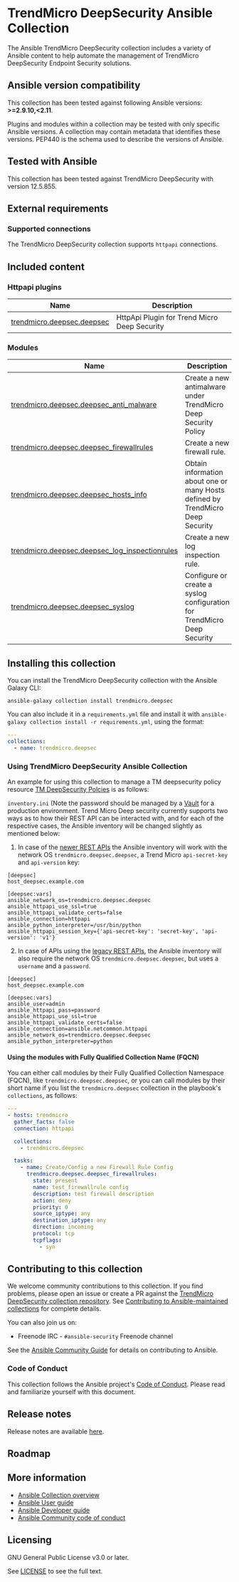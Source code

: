 # TrendMicro DeepSecurity Ansible Collection

The Ansible TrendMicro DeepSecurity collection includes a variety of Ansible content to help automate the management of TrendMicro DeepSecurity Endpoint Security solutions.

<!--start requires_ansible-->
## Ansible version compatibility

This collection has been tested against following Ansible versions: **>=2.9.10,<2.11**.

Plugins and modules within a collection may be tested with only specific Ansible versions.
A collection may contain metadata that identifies these versions.
PEP440 is the schema used to describe the versions of Ansible.
<!--end requires_ansible-->

## Tested with Ansible

This collection has been tested against TrendMicro DeepSecurity with version 12.5.855.
<!-- List the versions of Ansible the collection has been tested with. Must match what is in galaxy.yml. -->

## External requirements
<!-- List any external resources the collection depends on, for example minimum versions of an OS, libraries, or utilities. Do not list other Ansible collections here. -->
### Supported connections
The TrendMicro DeepSecurity collection supports ``httpapi`` connections.

## Included content

<!--start collection content-->
### Httpapi plugins
Name | Description
--- | ---
[trendmicro.deepsec.deepsec](https://github.com/ansible-collections/trendmicro.deepsec/blob/main/docs/trendmicro.deepsec.deepsec_httpapi.rst)|HttpApi Plugin for Trend Micro Deep Security

### Modules
Name | Description
--- | ---
[trendmicro.deepsec.deepsec_anti_malware](https://github.com/ansible-collections/trendmicro.deepsec/blob/main/docs/trendmicro.deepsec.deepsec_anti_malware_module.rst)|Create a new antimalware under TrendMicro Deep Security Policy
[trendmicro.deepsec.deepsec_firewallrules](https://github.com/ansible-collections/trendmicro.deepsec/blob/main/docs/trendmicro.deepsec.deepsec_firewallrules_module.rst)|Create a new firewall rule.
[trendmicro.deepsec.deepsec_hosts_info](https://github.com/ansible-collections/trendmicro.deepsec/blob/main/docs/trendmicro.deepsec.deepsec_hosts_info_module.rst)|Obtain information about one or many Hosts defined by TrendMicro Deep Security
[trendmicro.deepsec.deepsec_log_inspectionrules](https://github.com/ansible-collections/trendmicro.deepsec/blob/main/docs/trendmicro.deepsec.deepsec_log_inspectionrules_module.rst)|Create a new log inspection rule.
[trendmicro.deepsec.deepsec_syslog](https://github.com/ansible-collections/trendmicro.deepsec/blob/main/docs/trendmicro.deepsec.deepsec_syslog_module.rst)|Configure or create a syslog configuration for TrendMicro Deep Security

<!--end collection content-->

## Installing this collection

You can install the TrendMicro DeepSecurity collection with the Ansible Galaxy CLI:

    ansible-galaxy collection install trendmicro.deepsec

You can also include it in a `requirements.yml` file and install it with `ansible-galaxy collection install -r requirements.yml`, using the format:

```yaml
---
collections:
  - name: trendmicro.deepsec
```
<!-- ## Using this collection -->

### Using TrendMicro DeepSecurity Ansible Collection

An example for using this collection to manage a TM deepsecurity policy resource
[TM DeepSecurity Polcies](https://help.deepsecurity.trendmicro.com/policy-create.html?Highlight=Policies)
is as follows:

`inventory.ini` (Note the password should be managed by a [Vault](https://docs.ansible.com/ansible/latest/user_guide/vault.html) for a production environment.
Trend Micro Deep security currently supports two ways as to how their REST API can be interacted with, and for each of the respective cases, the Ansible inventory will be changed slightly as mentioned below:
1. In case of the [newer REST APIs](https://automation.deepsecurity.trendmicro.com/article/fr/api-reference/) the Ansible inventory will work with the network OS `trendmicro.deepsec.deepsec`, a Trend Micro `api-secret-key` and `api-version` key:
```
[deepsec]
host_deepsec.example.com

[deepsec:vars]
ansible_network_os=trendmicro.deepsec.deepsec
ansible_httpapi_use_ssl=true
ansible_httpapi_validate_certs=false
ansible_connection=httpapi
ansible_python_interpreter=/usr/bin/python
ansible_httpapi_session_key={'api-secret-key': 'secret-key', 'api-version': 'v1'}
```
2. In case of APIs using the [legacy REST APIs](https://automation.deepsecurity.trendmicro.com/legacy-rest/12_5/index.html?env=onprem#overview), the Ansible inventory will also require the network OS `trendmicro.deepsec.deepsec`, but uses a `username` and a `password`. 
```
[deepsec]
host_deepsec.example.com

[deepsec:vars]
ansible_user=admin
ansible_httpapi_pass=password
ansible_httpapi_use_ssl=true
ansible_httpapi_validate_certs=false
ansible_connection=ansible.netcommon.httpapi
ansible_network_os=trendmicro.deepsec.deepsec
ansible_python_interpreter=python
```

#### Using the modules with Fully Qualified Collection Name (FQCN)

You can either call modules by their Fully Qualified Collection Namespace (FQCN), like `trendmicro.deepsec.deepsec`, or you can call modules by their short name if you list the `trendmicro.deepsec` collection in the playbook's `collections`, as follows:

```yaml
---
- hosts: trendmicro
  gather_facts: false
  connection: httpapi

  collections:
    - trendmicro.deepsec

  tasks:
    - name: Create/Config a new Firewall Rule Config
      trendmicro.deepsec.deepsec_firewallrules:
        state: present
        name: test_firewallrule config
        description: test firewall description
        action: deny
        priority: 0
        source_iptype: any
        destination_iptype: any
        direction: incoming
        protocol: tcp
        tcpflags:
          - syn
```

## Contributing to this collection

We welcome community contributions to this collection. If you find problems, please open an issue or create a PR against the [TrendMicro DeepSecurity collection repository](https://github.com/ansible-collections/trendmicro.deepsec). See [Contributing to Ansible-maintained collections](https://docs.ansible.com/ansible/devel/community/contributing_maintained_collections.html#contributing-maintained-collections) for complete details.

You can also join us on:

- Freenode IRC - ``#ansible-security`` Freenode channel

See the [Ansible Community Guide](https://docs.ansible.com/ansible/latest/community/index.html) for details on contributing to Ansible.

### Code of Conduct
This collection follows the Ansible project's
[Code of Conduct](https://docs.ansible.com/ansible/devel/community/code_of_conduct.html).
Please read and familiarize yourself with this document.

## Release notes
<!--Add a link to a changelog.md file or an external docsite to cover this information. -->
Release notes are available [here](https://github.com/ansible-collections/trendmicro.deepsec/blob/main/changelogs/CHANGELOG.rst).

## Roadmap

<!-- Optional. Include the roadmap for this collection, and the proposed release/versioning strategy so users can anticipate the upgrade/update cycle. -->

## More information

- [Ansible Collection overview](https://github.com/ansible-collections/overview)
- [Ansible User guide](https://docs.ansible.com/ansible/latest/user_guide/index.html)
- [Ansible Developer guide](https://docs.ansible.com/ansible/latest/dev_guide/index.html)
- [Ansible Community code of conduct](https://docs.ansible.com/ansible/latest/community/code_of_conduct.html)

## Licensing

GNU General Public License v3.0 or later.

See [LICENSE](https://www.gnu.org/licenses/gpl-3.0.txt) to see the full text.
